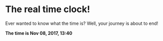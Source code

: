 # The real time clock!

Ever wanted to know what the time is? Well, your journey is about to end!

**The time is Nov 08, 2017, 13:40**